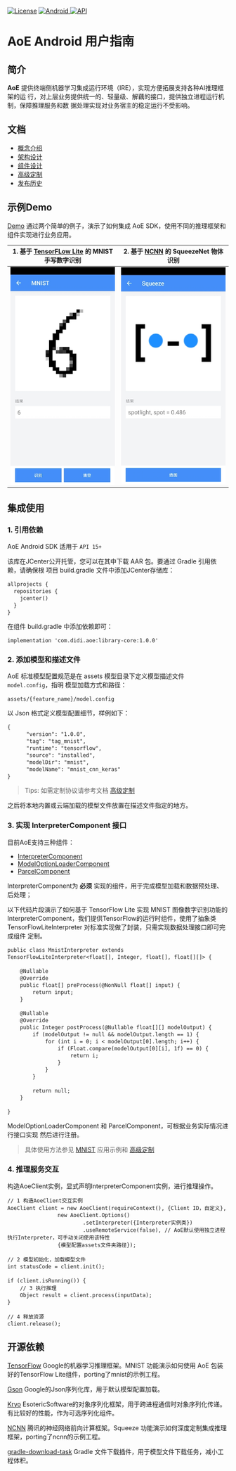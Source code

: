 
[![License](https://img.shields.io/badge/License-Apache%202.0-blue.svg)](https://github.com/didi/aoe/blob/master/LICENSE)
[![Android](https://api.bintray.com/packages/aoe/maven/library-core/images/download.svg) ](https://bintray.com/aoe/maven/library-core/_latestVersion)
[ ![API](https://img.shields.io/badge/API-15+-brightgreen.svg)](https://img.shields.io/badge/API-14+-brightgreen.svg)

# AoE Android 用户指南

## 简介
**AoE** 提供终端侧机器学习集成运行环境（IRE），实现方便拓展支持各种AI推理框架的运
行，对上层业务提供统一的、轻量级、解藕的接口，提供独立进程运行机制，保障推理服务和数
据处理实现对业务宿主的稳定运行不受影响。

## 文档
* [概念介绍](./Concept.md)
* [架构设计](./Architecture.md)
* [组件设计](./Component.md)
* [高级定制](./Advanced.md)
* [发布历史](./ReleaseNotes.md)

## 示例Demo

[Demo](./samples/demo/demo) 通过两个简单的例子，演示了如何集成 AoE SDK，使用不同的推理框架和组件实现进行业务应用。


| 1. 基于 [TensorFLow Lite](https://www.tensorflow.org/lite/) 的 MNIST 手写数字识别 | 2. 基于 [NCNN](https://github.com/Tencent/ncnn) 的 SqueezeNet 物体识别 |
|---|---|
|  ![MNIST](./../images/mnist_android.jpeg) |![Squeeze](./../images/squeeze_android.jpeg)|


## 集成使用
### 1. 引用依赖
AoE Android SDK 适用于 `API 15+`

该库在JCenter公开托管，您可以在其中下载 AAR 包。要通过 Gradle 引用依赖，请确保根
项目 build.gradle 文件中添加JCenter存储库：

```
allprojects {
  repositories {
    jcenter()
  }
}
```
在组件 build.gradle 中添加依赖即可：

```
implementation 'com.didi.aoe:library-core:1.0.0'
```
### 2. 添加模型和描述文件
AoE 标准模型配置规范是在 assets 模型目录下定义模型描述文件 `model.config`，指明
模型加载方式和路径：
```
assets/{feature_name}/model.config
```
以 Json 格式定义模型配置细节，样例如下：
```
{
      "version": "1.0.0",
      "tag": "tag_mnist",
      "runtime": "tensorflow",
      "source": "installed",
      "modelDir": "mnist",
      "modelName": "mnist_cnn_keras"
}
```

>Tips: 如需定制协议请参考文档 [高级定制](./Advanced.md)

之后将本地内置或云端加载的模型文件放置在描述文件指定的地方。

### 3. 实现 InterpreterComponent 接口

目前AoE支持三种组件：
* [InterpreterComponent](./CONCEPT.md#InterpreterComponent)
* [ModelOptionLoaderComponent](./CONCEPT.md#ModelOptionLoaderComponent)
* [ParcelComponent](./CONCEPT.md#ParcelComponent)

InterpreterComponent为 **必须** 实现的组件，用于完成模型加载和数据预处理、后处理；

以下代码片段演示了如何基于 TensorFlow Lite 实现 MNIST 图像数字识别功能的 
InterpreterComponent，我们提供TensorFlow的运行时组件，使用了抽象类 
TensorFlowLiteInterpreter 对标准实现做了封装，只需实现数据处理接口即可完成组件
定制。

```
public class MnistInterpreter extends TensorFlowLiteInterpreter<float[], Integer, float[], float[][]> {

    @Nullable
    @Override
    public float[] preProcess(@NonNull float[] input) {
        return input;
    }

    @Nullable
    @Override
    public Integer postProcess(@Nullable float[][] modelOutput) {
        if (modelOutput != null && modelOutput.length == 1) {
            for (int i = 0; i < modelOutput[0].length; i++) {
                if (Float.compare(modelOutput[0][i], 1f) == 0) {
                    return i;
                }
            }
        }

        return null;
    }

}
```
ModelOptionLoaderComponent 和 ParcelComponent，可根据业务实际情况进行接口实现
然后进行注册。

> 具体使用方法参见 [MNIST](./samples/demo/features/mnist) 应用示例和 
[高级定制](./Advanced.md)

### 4. 推理服务交互
构造AoeClient实例，显式声明InterpreterComponent实例，进行推理操作。
```
// 1 构造AoeClient交互实例
AoeClient client = new AoeClient(requireContext(), {Client ID，自定义},
                new AoeClient.Options()
                        .setInterpreter({Interpreter实例类})
                        .useRemoteService(false), // AoE默认使用独立进程执行Interpreter，可手动关闭使用该特性
                {模型配置assets文件夹路径});

// 2 模型初始化，加载模型文件
int statusCode = client.init();

if (client.isRunning()) {
    // 3 执行推理
    Object result = client.process(inputData);
}

// 4 释放资源
client.release();
```

## 开源依赖

[TensorFlow](https://github.com/tensorflow/tensorflow/blob/master/LICENSE) Google的机器学习推理框架。MNIST 功能演示如何使用 AoE 包装好的TensorFlow Lite组件，porting了mnist的示例工程。

[Gson](https://github.com/google/gson/blob/master/LICENSE) Google的Json序列化库，用于默认模型配置加载。

[Kryo](https://github.com/EsotericSoftware/kryo/blob/master/LICENSE.md) EsotericSoftware的对象序列化框架，用于跨进程通信时对象序列化传递。有比较好的性能，作为可选序列化组件。

[NCNN](https://github.com/Tencent/ncnn/blob/master/LICENSE.txt) 腾讯的神经网络前向计算框架。Squeeze 功能演示如何深度定制集成推理框架，porting了ncnn的示例工程。

[gradle-download-task](https://github.com/michel-kraemer/gradle-download-task/blob/master/LICENSE.txt) Gradle 文件下载插件，用于模型文件下载任务，减小工程体积。
